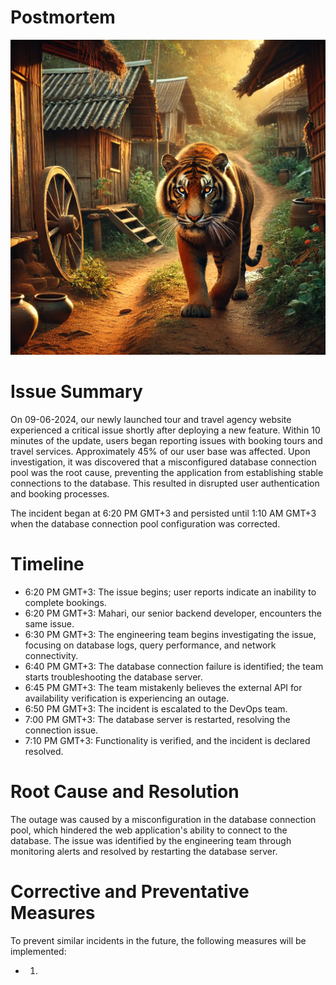 # Postmortem

![IMG](https://github.com/Ermias80/alx-system_engineering-devops/blob/master/0x19-postmortem/0-postmortem_issue.webp)

# Issue Summary

On 09-06-2024, our newly launched tour and travel agency website experienced a critical issue shortly after deploying a new feature. Within 10 minutes of the update, users began reporting issues with booking tours and travel services. Approximately 45% of our user base was affected. Upon investigation, it was discovered that a misconfigured database connection pool was the root cause, preventing the application from establishing stable connections to the database. This resulted in disrupted user authentication and booking processes.

The incident began at 6:20 PM GMT+3 and persisted until 1:10 AM GMT+3 when the database connection pool configuration was corrected.

# Timeline

* 6:20 PM GMT+3: The issue begins; user reports indicate an inability to complete bookings.
* 6:20 PM GMT+3: Mahari, our senior backend developer, encounters the same issue.
* 6:30 PM GMT+3: The engineering team begins investigating the issue, focusing on database logs, query performance, and network connectivity.
* 6:40 PM GMT+3: The database connection failure is identified; the team starts troubleshooting the database server.
* 6:45 PM GMT+3: The team mistakenly believes the external API for availability verification is experiencing an outage.
* 6:50 PM GMT+3: The incident is escalated to the DevOps team.
* 7:00 PM GMT+3: The database server is restarted, resolving the connection issue.
* 7:10 PM GMT+3: Functionality is verified, and the incident is declared resolved.

# Root Cause and Resolution
The outage was caused by a misconfiguration in the database connection pool, which hindered the web application's ability to connect to the database. The issue was identified by the engineering team through monitoring alerts and resolved by restarting the database server.

# Corrective and Preventative Measures 
To prevent similar incidents in the future, the following measures will be implemented:
+ 1. 

